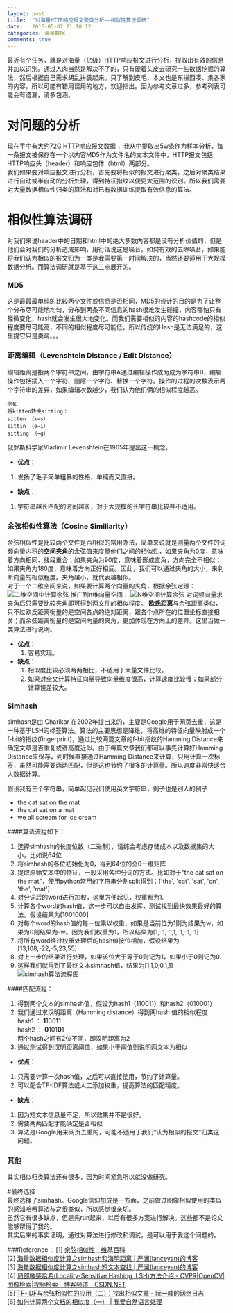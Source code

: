 ```yaml
---
layout: post
title:  "对海量HTTP响应报文聚类分析——相似性算法调研"
date:   2015-05-02 21:10:12
categories: 海量数据
comments: true
---
```


最近有个任务，就是对海量（亿级）HTTP响应报文进行分析，提取出有效的信息并加以识别。通过人肉当然是解决不了的，只有硬着头皮去研究一些数据挖掘的算法，然后根据自己需求胡乱拼装起来。只了解到皮毛，本文也是东拼西凑、集各家的内容，所以可能有错用误用的地方，欢迎指出。因为参考文章过多，参考列表可能会有遗漏，请多包涵。  


# 对问题的分析
现在手中有[大约72G HTTP响应报文数据](https://scans.io/study/sonar.http)  ，我从中提取出5w条作为样本分析，每一条报文被保存在一个以内容MD5作为文件名的文本文件中，HTTP报文包括HTTP响应头（header）和响应包体（html）两部分。   
我们如果要对响应报文进行分析，首先要将相似的报文进行聚类，之后对聚类结果进行自动或半自动的分析处理，得到特征指纹以便更大范围的识别。所以我们需要对大量数据相似性归类的算法和对已有数据训练提取有效信息的算法。  

# 相似性算法调研  
对我们来说header中的日期和html中的绝大多数内容都是没有分析价值的，但是他们会对我们的分析造成影响，用行话说这是噪音。如何有效的去除噪音，如果能将我们认为相似的报文归为一类是我需要第一时间解决的，当然还要适用于大规模数据分析。而算法调研就是基于这三点展开的。  

###  **MD5**  
这是最最最单纯的比较两个文件或信息是否相同，MD5的设计的目的是为了让整个分布尽可能地均匀，分布到两条不同信息的hash很难发生碰撞，内容哪怕只有轻微变化，hash就会发生很大地变化。而我们需要相似的内容的hashcode的相似程度要尽可能高，不同的相似程度尽可能低，所以传统的Hash是无法满足的，这里提它只是卖萌。。。  

### **距离编辑（Levenshtein Distance / Edit Distance）**
编辑距离是指两个字符串之间，由字符串A通过编辑操作成为成为字符串B，编辑操作包括插入一个字符、删除一个字符、替换一个字符。操作的过程的次数表示两个字符串的差异，如果编辑次数越少，我们认为他们俩的相似程度越高。  

	例如  
	将kitten转换sitting：    
	sitten （k→s）  
	sittin （e→i）  
	sitting （→g）  

俄罗斯科学家Vladimir Levenshtein在1965年提出这一概念。

* **优点**：
1. 发扬了毛子简单粗暴的性格，单纯而又直接。 

* **缺点**：
1. 字符串越长匹配的时间越长，对于大规模的长字符串比较并不适用。  

### **余弦相似性算法（Cosine Similiarity）**
余弦相似性是比较两个文件是否相似的常用办法，简单来说就是测量两个文件的词频向量内积的**空间夹角**的余弦值来度量他们之间的相似性，如果夹角为0度，意味着方向相同、线段重合；如果夹角为90度，意味着形成直角，方向完全不相似；如果夹角为180度，意味着方向正好相反。因此，我们可以通过夹角的大小，来判断向量的相似程度。夹角越小，就代表越相似。  
对于一个二维空间来说，如果要计算两个向量的夹角，根据余弦定理：  
![二维空间中计算余弦](http://7xiprm.com1.z0.glb.clouddn.com/.1430573919532.png)
推广到n维向量空间：
![N维空间计算余弦](http://7xiprm.com1.z0.glb.clouddn.com/.1430574619010.png)
对词频向量求夹角后只需要比较夹角即可得到两文件的相似程度。
**欧氏距离**与余弦距离类似，只不过欧氏距离衡量的是空间各点的绝对距离，跟各个点所在的位置坐标直接相关；而余弦距离衡量的是空间向量的夹角，更加体现在方向上的差异。这里当做一类算法进行说明。
* **优点**：
	1. 容易实现。
* **缺点**：
	1.  相似度比较必须两两相比，不适用于大量文件比较。
	2.  如果对全文计算特征向量导致向量维度很高，计算速度比较慢；如果部分计算误差较大。

###  **Simhash**
simhash是由 Charikar 在2002年提出来的，主要是Google用于网页去重，这是一种基于LSH的标签算法。算法的主要思想是降维，将高维的特征向量映射成一个f-bit的指纹(fingerprint)，通过比较两篇文章的f-bit指纹的Hamming Distance来确定文章是否重复或者高度近似。由于每篇文章我们都可以事先计算好Hamming Distance来保存，到时候直接通过Hamming Distance来计算，只用计算一次标签，虽然可能需要两两匹配，但是这也节约了很多的计算量。所以速度非常快适合大数据计算。

假设我有三个字符串，简单起见我们使用英文字符串，例子也是别人的例子  
* the cat sat on the mat  
* the cat sat on a mat  
* we all scream for ice cream  

####算法流程如下：
1. 选择simhash的长度位数（二进制），请综合考虑存储成本以及数据集的大小，比如说64位  
2. 将simhash的各位初始化为0，得到64位的全0一维矩阵   
3. 提取原始文本中的特征，一般采用各种分词的方式。比如对于"the cat sat on the mat"，使用python常用的字符串分割split得到：['the', 'cat', 'sat', 'on', 'the', 'mat']  
4. 对分词后的word进行加权，这里方便起见，权重都为1.  
5. 计算各个word的hash值，这一步可以自由发挥，测试找到最快效果最好的算法。假设结果为[1001000]  
6. 对每个word的hash值的每一位乘以权重，如果是当前位为1则为结果为w，如果为0则结果为-w。因为我们权重为1，所以结果为[1,-1,-1,1,-1,-1,-1]  
7.  将所有word经过权重处理后的hash值按位相加，假设结果为[13,108,-22,-5,23,55]  
8.  对上一步的结果进行处理，如果该位大于等于0则记为1，如果小于0则记为0.  
9.  这样我们就得到了最终文本simhash值，结果为[1,1,0,0,1,1]  
![simhash算法流程图](http://7xiprm.com1.z0.glb.clouddn.com/.1430579971731.png)

####匹配流程：  
1. 得到两个文本的simhash值，假设为hash1（110011）和hash2（010001）  
2. 我们通过求汉明距离（Hamming distance）得到两hash 值的相似程度  
	hash1 ：  **1**100**1**1  
	hash2  ： **0**101**0**1  
	两个hash之间有2位不同，即汉明距离为2  
3. 通过测试得到汉明距离阈值，如果小于阈值则说明两文本为相似  

* **优点**：  
1. 只需要计算一次hash值，之后可以直接使用，节约了计算量。
2. 可以配合TF-IDF算法或人工添加权重，提高算法的匹配精度。

* **缺点**：  
1. 因为短文本信息量不足，所以效果并不是很好。  
2. 需要两两匹配才能确定是否相似  
3. 算法是Google用来网页去重的，可能不适用于我们“认为相似的报文”归类这一问题。 

###  **其他**
其实相似归类算法还有很多，因为时间紧急所以就没做研究。 

#最终选择  
最终选择了simhash。Google信仰加成是一方面，之前做过图像相似使用的类似的感知哈希算法与之很类似，所以感觉很亲切。  
虽然它有很多缺点，但是先run起来，以后有很多方案进行解决。这些都不是论文能够帮得了我的。   
其实后来的事实证明，通过对算法进行修改和调试，是可以用于我这个问题的。  


###Reference：
[1] [余弦相似性 - 维基百科](http://zh.wikipedia.org/wiki/%E4%BD%99%E5%BC%A6%E7%9B%B8%E4%BC%BC%E6%80%A7)  
[2] [海量数据相似度计算之simhash和海明距离 | 严澜(lanceyan)的博客](http://www.lanceyan.com/tech/arch/simhash_hamming_distance_similarity.html)  
[3] [海量数据相似度计算之simhash短文本查找 | 严澜(lanceyan)的博客](http://www.lanceyan.com/tech/arch/simhash_hamming_distance_similarity2-html.html)  
[4] [局部敏感哈希(Locality-Sensitive Hashing, LSH)方法介绍 - CVPR|OpenCV|图像检索|视频检索 - 博客频道 - CSDN.NET](http://blog.csdn.net/icvpr/article/details/12342159)  
[5] [TF-IDF与余弦相似性的应用（二）：找出相似文章 - 阮一峰的网络日志](http://www.ruanyifeng.com/blog/2013/03/cosine_similarity.html)  
[6] [如何计算两个文档的相似度（一） | 我爱自然语言处理](http://www.52nlp.cn/%E5%A6%82%E4%BD%95%E8%AE%A1%E7%AE%97%E4%B8%A4%E4%B8%AA%E6%96%87%E6%A1%A3%E7%9A%84%E7%9B%B8%E4%BC%BC%E5%BA%A6%E4%B8%80)  

